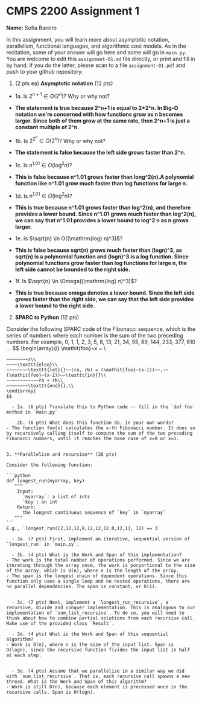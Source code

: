 

# CMPS 2200 Assignment 1

**Name:** Sofia Bareiro


In this assignment, you will learn more about asymptotic notation, parallelism, functional languages, and algorithmic cost models. As in the recitation, some of your answer will go here and some will go in `main.py`. You are welcome to edit this `assignment-01.md` file directly, or print and fill in by hand. If you do the latter, please scan to a file `assignment-01.pdf` and push to your github repository. 
  
  

1. (2 pts ea) **Asymptotic notation** (12 pts)

  - 1a. Is $2^{n+1} \in O(2^n)$? Why or why not?
  - **The statement is true because 2^n+1 is equal to 2*2^n. In Big-O notation we're concerned with how functions grow as n becomes larger. Since both of them grow at the same rate, then 2^n+1 is just a constant multiple of 2^n.**

    
  - 1b. Is $2^{2^n} \in O(2^n)$? Why or why not?
  - **The statement is false because the left side grows faster than 2^n.**
    
  
  - 1c. Is $n^{1.01} \in O(\mathrm{log}^2 n)$?
  - **This is false because n^1.01 grows faster than long^2(n).A polynomial function like n^1.01 grow much faster than log functions for large n.**
  

  - 1d. Is $n^{1.01} \in \Omega(\mathrm{log}^2 n)$?
  - **This is true because n^1.01 grows faster than log^2(n), and therefore provides a lower bound. Since n^1.01 grows much faster than log^2(n), we can say that n^1.01 provides a lower bound to log^2 n as n grows larger.**


  - 1e. Is $\sqrt{n} \in O((\mathrm{log} n)^3)$?
  - **This is false because sqrt(n) grows much faster than (logn)^3, as sqrt(n) is a polynomial function and (logn)^3 is a log function. Since polynomial functions grow faster than log functions for large n, the left side cannot be bounded to the right side.**


  - 1f. Is $\sqrt{n} \in \Omega((\mathrm{log} n)^3)$?
  - **This is true because omega denotes a lower bound. Since the left side grows faster than the right side, we can say that the left side provides a lower bound to the right side.**


2. **SPARC to Python** (12 pts)

Consider the following SPARC code of the Fibonacci sequence, which is the series of numbers where each number is the sum of the two preceding numbers. For example, 0, 1, 1, 2, 3, 5, 8, 13, 21, 34, 55, 89, 144, 233, 377, 610 ... 
$$
\begin{array}{l}
\mathit{foo}~x =   \\
~~~~\texttt{if}{}~~x \le 1~~\texttt{then}{}\\
~~~~~~~~x\\   
~~~~\texttt{else}\\
~~~~~~~~\texttt{let}{}~~(ra, rb) = (\mathit{foo}~(x-1))~~,~~(\mathit{foo}~(x-2))~~\texttt{in}{}\\  
~~~~~~~~~~~~ra + rb\\  
~~~~~~~~\texttt{end}{}.\\
\end{array}
$$ 

  - 2a. (6 pts) Translate this to Python code -- fill in the `def foo` method in `main.py`  

  - 2b. (6 pts) What does this function do, in your own words?
- The function foo(x) calculates the x-th Fibonacci number. It does so by recursively calling itself to compute the sum of the two preceding Fibonacci numbers, until it reaches the base case of x=0 or x=1.
  

3. **Parallelism and recursion** (26 pts)

Consider the following function:  

```python
def longest_run(myarray, key)
   """
    Input:
      `myarray`: a list of ints
      `key`: an int
    Return:
      the longest continuous sequence of `key` in `myarray`
   """
```
E.g., `longest_run([2,12,12,8,12,12,12,0,12,1], 12) == 3`  
 
  - 3a. (7 pts) First, implement an iterative, sequential version of `longest_run` in `main.py`.  

  - 3b. (4 pts) What is the Work and Span of this implementation?
- The work is the total number of operations performed. Since we are iterating through the array once, the work is porportional to the size of the array, which is O(n), where n is the length of the array.
- The span is the longest chain of dependent operations. Since this function only uses a single loop and no nested operations, there are no parallel dependencies. The span is constant, or O(1). 


  - 3c. (7 pts) Next, implement a `longest_run_recursive`, a recursive, divide and conquer implementation. This is analogous to our implementation of `sum_list_recursive`. To do so, you will need to think about how to combine partial solutions from each recursive call. Make use of the provided class `Result`.   

  - 3d. (4 pts) What is the Work and Span of this sequential algorithm?
- Work is O(n), where n is the size of the input list. Span is O(logn), since the recursive function fivides the input list in half at each step.  


  - 3e. (4 pts) Assume that we parallelize in a similar way we did with `sum_list_recursive`. That is, each recursive call spawns a new thread. What is the Work and Span of this algorithm?
- Work is still O(n), because each element is processed once in the recursive calls. Span is O(logn). 

